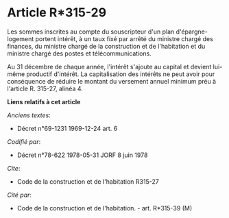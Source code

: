 # Article R*315-29

Les sommes inscrites au compte du souscripteur d'un plan d'épargne-logement portent intérêt, à un taux fixé par arrêté du
ministre chargé des finances, du ministre chargé de la construction et de l'habitation et du ministre chargé des postes et
télécommunications.

Au 31 décembre de chaque année, l'intérêt s'ajoute au capital et devient lui-même productif d'intérêt. La capitalisation des
intérêts ne peut avoir pour conséquence de réduire le montant du versement annuel minimum préu à l'article R. 315-27, alinéa
4.

**Liens relatifs à cet article**

_Anciens textes_:

  - Décret n°69-1231 1969-12-24 art. 6

_Codifié par_:

  - Décret n°78-622 1978-05-31 JORF 8 juin 1978

_Cite_:

  - Code de la construction et de l'habitation R315-27

_Cité par_:

  - Code de la construction et de l'habitation. - art. R*315-39 (M)
